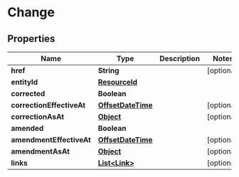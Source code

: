 

# Change

## Properties

Name | Type | Description | Notes
------------ | ------------- | ------------- | -------------
**href** | **String** |  |  [optional]
**entityId** | [**ResourceId**](ResourceId.md) |  | 
**corrected** | **Boolean** |  | 
**correctionEffectiveAt** | [**OffsetDateTime**](OffsetDateTime.md) |  |  [optional]
**correctionAsAt** | [**Object**](.md) |  |  [optional]
**amended** | **Boolean** |  | 
**amendmentEffectiveAt** | [**OffsetDateTime**](OffsetDateTime.md) |  |  [optional]
**amendmentAsAt** | [**Object**](.md) |  |  [optional]
**links** | [**List&lt;Link&gt;**](Link.md) |  |  [optional]



